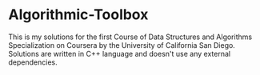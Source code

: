 # Algorithmic-Toolbox
This is my solutions for the first Course of Data Structures and Algorithms Specialization on Coursera by the University of California San Diego. Solutions are written in C++ language and doesn't use any external dependencies.
